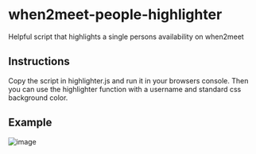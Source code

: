 # when2meet-people-highlighter
Helpful script that highlights a single persons availability on when2meet

## Instructions
Copy the script in highlighter.js and run it in your browsers console. Then you can use the highlighter function with a username and standard css background color.

## Example
![image](https://user-images.githubusercontent.com/326557/33244430-058d5b04-d2c5-11e7-8b05-d52469827d34.png)
